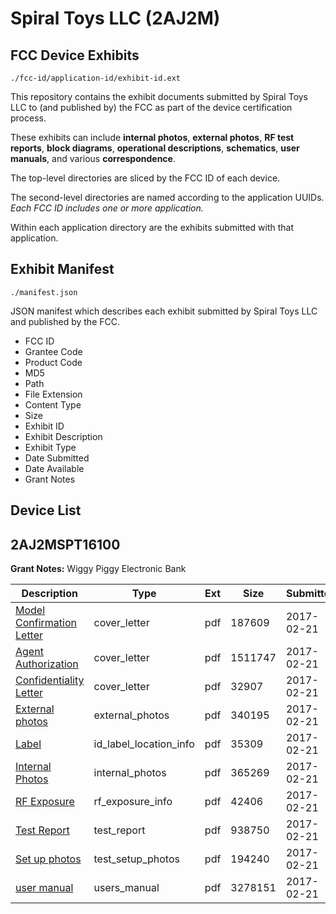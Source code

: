 # Spiral Toys LLC (2AJ2M)
## FCC Device Exhibits

```
./fcc-id/application-id/exhibit-id.ext
```

This repository contains the exhibit documents submitted by Spiral Toys LLC to (and published by) the FCC as part of the device certification process.

These exhibits can include **internal photos**, **external photos**, **RF test reports**, **block diagrams**, **operational descriptions**, **schematics**, **user manuals**, and various **correspondence**.

The top-level directories are sliced by the FCC ID of each device.

The second-level directories are named according to the application UUIDs. *Each FCC ID includes one or more application.*

Within each application directory are the exhibits submitted with that application. 

## Exhibit Manifest

```
./manifest.json
```

JSON manifest which describes each exhibit submitted by Spiral Toys LLC and published by the FCC.

- FCC ID
- Grantee Code
- Product Code
- MD5
- Path
- File Extension
- Content Type
- Size
- Exhibit ID
- Exhibit Description
- Exhibit Type
- Date Submitted
- Date Available
- Grant Notes

## Device List
## 2AJ2MSPT16100
**Grant Notes:** Wiggy Piggy Electronic Bank

| Description | Type | Ext | Size | Submitted | Available |
| ----------- | ---- | --- | ---- | --------- | --------- |
| [Model Confirmation Letter](2AJ2MSPT16100/0924336a2e91105cca8493f0a9fa53d6/3290131.pdf) | cover_letter | pdf | 187609 | 2017-02-21 | 2017-02-21 |
| [Agent Authorization](2AJ2MSPT16100/0924336a2e91105cca8493f0a9fa53d6/3290134.pdf) | cover_letter | pdf | 1511747 | 2017-02-21 | 2017-02-21 |
| [Confidentiality Letter](2AJ2MSPT16100/0924336a2e91105cca8493f0a9fa53d6/3290135.pdf) | cover_letter | pdf | 32907 | 2017-02-21 | 2017-02-21 |
| [External photos](2AJ2MSPT16100/0924336a2e91105cca8493f0a9fa53d6/3290128.pdf) | external_photos | pdf | 340195 | 2017-02-21 | 2017-02-21 |
| [Label](2AJ2MSPT16100/0924336a2e91105cca8493f0a9fa53d6/3290130.pdf) | id_label_location_info | pdf | 35309 | 2017-02-21 | 2017-02-21 |
| [Internal Photos](2AJ2MSPT16100/0924336a2e91105cca8493f0a9fa53d6/3290129.pdf) | internal_photos | pdf | 365269 | 2017-02-21 | 2017-02-21 |
| [RF Exposure](2AJ2MSPT16100/0924336a2e91105cca8493f0a9fa53d6/3290132.pdf) | rf_exposure_info | pdf | 42406 | 2017-02-21 | 2017-02-21 |
| [Test Report](2AJ2MSPT16100/0924336a2e91105cca8493f0a9fa53d6/3290140.pdf) | test_report | pdf | 938750 | 2017-02-21 | 2017-02-21 |
| [Set up photos](2AJ2MSPT16100/0924336a2e91105cca8493f0a9fa53d6/3290136.pdf) | test_setup_photos | pdf | 194240 | 2017-02-21 | 2017-02-21 |
| [user manual](2AJ2MSPT16100/0924336a2e91105cca8493f0a9fa53d6/3290137.pdf) | users_manual | pdf | 3278151 | 2017-02-21 | 2017-02-21 |
